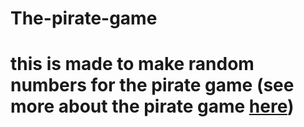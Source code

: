 # The-pirate-game
# this is made to make random numbers for the pirate game (see more about the pirate game [here](https://www.gothamprimary.co.uk/wp-content/uploads/2023/01/The-Pirate-Game-Rules.pdf))
